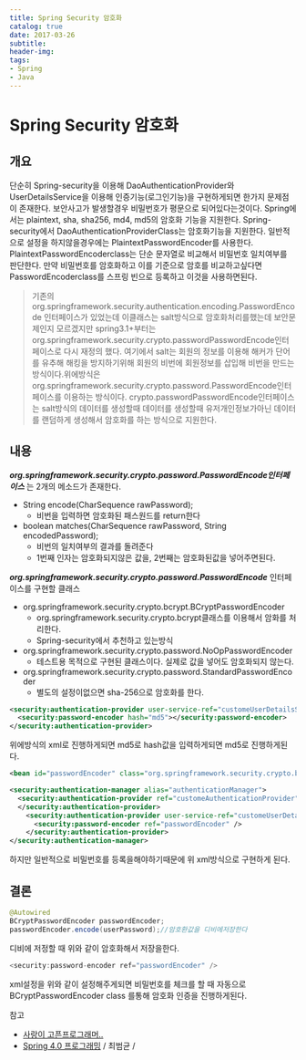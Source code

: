 ```yaml
---
title: Spring Security 암호화
catalog: true
date: 2017-03-26
subtitle:
header-img:
tags:
- Spring
- Java
---
```


# Spring Security 암호화
## 개요
단순히 Spring-security을 이용해 DaoAuthenticationProvider와 UserDetailsService을 이용해 인증기능(로그인기능)을 구현하게되면 한가지 문제점이 존재한다. 보안사고가 발생할경우 비밀번호가 평문으로 되어있다는것이다. Spring에서는 plaintext, sha, sha256, md4, md5의 암호화 기능을 지원한다. Spring-security에서 DaoAuthenticationProviderClass는 암호화기능을 지원한다. 일반적으로 설정을 하지않을경우에는 PlaintextPasswordEncoder를 사용한다. PlaintextPasswordEncoderclass는 단순 문자열로 비교해서 비밀번호 일치여부를 판단한다. 만약 비밀번호를 암호화하고 이를 기준으로 암호를 비교하고싶다면 PasswordEncoderclass를 스프링 빈으로 등록하고 이것을 사용하면된다.

> 기존의 org.springframework.security.authentication.encoding.PasswordEncode 인터페이스가 있었는데 이클래스는 salt방식으로 암호화처리를했는데 보안문제인지 모르겠지만 spring3.1+부터는org.springframework.security.crypto.passwordPasswordEncode인터페이스로 다시 재정의 했다. 여기에서 salt는 회원의 정보를 이용해 해커가 단어를 유추해 해킹을 방지하기위해 회원의 비번에 회원정보를 삽입해 비번을 만드는 방식이다.위에방식은 org.springframework.security.crypto.password.PasswordEncode인터페이스를 이용하는 방식이다. crypto.passwordPasswordEncode인터페이스는 salt방식의 데이터를 생성할때 데이터를 생성할때 유저개인정보가아닌 데이터를 랜덤하게 생성해서 암호화를 하는 방식으로 지원한다.

## 내용
***org.springframework.security.crypto.password.PasswordEncode인터페이스*** 는 2개의 메소드가 존재한다.

* String encode(CharSequence rawPassword);
  * 비번을 입력하면 암호화된 패스원드를 return한다
* boolean matches(CharSequence rawPassword, String encodedPassword);
  * 비번의 일치여부의 결과를 돌려준다
  * 1번째 인자는 암호화되지않은 값을, 2번째는 암호화된값을 넣어주면된다.


***org.springframework.security.crypto.password.PasswordEncode*** 인터페이스를 구현할 클래스

* org.springframework.security.crypto.bcrypt.BCryptPasswordEncoder
  * org.springframework.security.crypto.bcrypt클래스를 이용해서 암화를 처리한다.
  * Spring-security에서 추천하고 있는방식
* org.springframework.security.crypto.password.NoOpPasswordEncoder
  * 테스트용 목적으로 구현된 클래스이다. 실제로 값을 넣어도 암호화되지 않는다.
* org.springframework.security.crypto.password.StandardPasswordEncoder
  * 별도의 설정이없으면 sha-256으로 암호화를 한다.

```xml
<security:authentication-provider user-service-ref="customeUserDetailsService">
  <security:password-encoder hash="md5"></security:password-encoder>
</security:authentication-provider>
```
위에방식의 xml로 진행하게되면 md5로 hash값을 입력하게되면 md5로 진행하게된다.

```xml
<bean id="passwordEncoder" class="org.springframework.security.crypto.bcrypt.BCryptPasswordEncoder"></bean>

<security:authentication-manager alias="authenticationManager">
  <security:authentication-provider ref="customeAuthenticationProvider">
  </security:authentication-provider>
    <security:authentication-provider user-service-ref="customeUserDetailsService">
      <security:password-encoder ref="passwordEncoder" />
    </security:authentication-provider>
</security:authentication-manager>
```


하지만 일반적으로 비밀번호를 등록을해야하기때문에 위 xml방식으로 구현하게 된다.

## 결론

```java
@Autowired
BCryptPasswordEncoder passwordEncoder;
passwordEncoder.encode(userPassword);//암호환값을 디비에저장한다
```
디비에 저정할 때 위와 같이 암호화해서 저장을한다.
```java
<security:password-encoder ref="passwordEncoder" />
```
xml설정을 위와 같이 설정해주게되면 비밀번호를 체크를 할 때 자동으로 BCryptPasswordEncoder class 를통해 암호화 인증을 진행하게된다.

참고 <br>
* [사랑이 고픈프로그래머..](http://zgundam.tistory.com/54)<br>
* [Spring 4.0 프로그래밍](http://storefarm.naver.com/dcvirus/products/458328014?NaPm=ct%3Dj06r6ydk%7Cci%3D1744f23aa4586709889a372fc15683afa2b4928e%7Ctr%3Dsls%7Csn%3D182521%7Chk%3Dab9fe496302792c50421edea06a3e322286ad2b9) / 최범균 /
